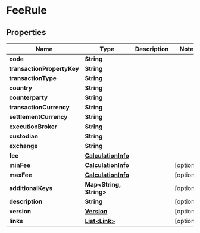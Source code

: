 

# FeeRule


## Properties

| Name | Type | Description | Notes |
|------------ | ------------- | ------------- | -------------|
|**code** | **String** |  |  |
|**transactionPropertyKey** | **String** |  |  |
|**transactionType** | **String** |  |  |
|**country** | **String** |  |  |
|**counterparty** | **String** |  |  |
|**transactionCurrency** | **String** |  |  |
|**settlementCurrency** | **String** |  |  |
|**executionBroker** | **String** |  |  |
|**custodian** | **String** |  |  |
|**exchange** | **String** |  |  |
|**fee** | [**CalculationInfo**](CalculationInfo.md) |  |  |
|**minFee** | [**CalculationInfo**](CalculationInfo.md) |  |  [optional] |
|**maxFee** | [**CalculationInfo**](CalculationInfo.md) |  |  [optional] |
|**additionalKeys** | **Map&lt;String, String&gt;** |  |  [optional] |
|**description** | **String** |  |  [optional] |
|**version** | [**Version**](Version.md) |  |  [optional] |
|**links** | [**List&lt;Link&gt;**](Link.md) |  |  [optional] |



